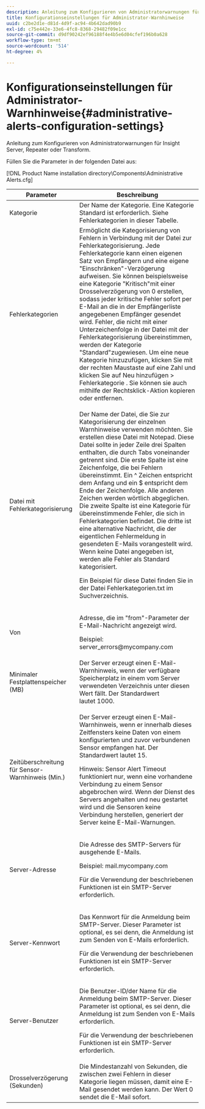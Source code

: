 ```yaml
---
description: Anleitung zum Konfigurieren von Administratorwarnungen für Insight Server, Repeater oder Transform.
title: Konfigurationseinstellungen für Administrator-Warnhinweise
uuid: c2be2d1e-d81d-4d9f-ac94-4b642dad90b9
exl-id: c75e442e-33e6-4fc8-8368-29482f09e1cc
source-git-commit: d9df90242ef96188f4e4b5e6d04cfef196b0a628
workflow-type: tm+mt
source-wordcount: '514'
ht-degree: 4%

---
```


# Konfigurationseinstellungen für Administrator-Warnhinweise{#administrative-alerts-configuration-settings}

Anleitung zum Konfigurieren von Administratorwarnungen für Insight Server, Repeater oder Transform.

Füllen Sie die Parameter in der folgenden Datei aus:

[!DNL Product Name installation directory\Components\Administrative Alerts.cfg]

<table id="table_5A2298906D5F4215B8FAC42CACBC0002"> 
 <thead> 
  <tr> 
   <th colname="col1" class="entry"> Parameter </th> 
   <th colname="col2" class="entry"> Beschreibung </th> 
  </tr> 
 </thead>
 <tbody> 
  <tr> 
   <td colname="col1"> Kategorie </td> 
   <td colname="col2"> Der Name der Kategorie. Eine Kategorie Standard ist erforderlich. Siehe Fehlerkategorien in dieser Tabelle. </td> 
  </tr> 
  <tr> 
   <td colname="col1"> Fehlerkategorien </td> 
   <td colname="col2"> Ermöglicht die Kategorisierung von Fehlern in Verbindung mit der Datei zur Fehlerkategorisierung. Jede Fehlerkategorie kann einen eigenen Satz von Empfängern und eine eigene "Einschränken"-Verzögerung aufweisen. Sie können beispielsweise eine Kategorie "Kritisch"mit einer Drosselverzögerung von 0 erstellen, sodass jeder kritische Fehler sofort per E-Mail an die in der Empfängerliste angegebenen Empfänger gesendet wird. Fehler, die nicht mit einer Unterzeichenfolge in der Datei mit der Fehlerkategorisierung übereinstimmen, werden der Kategorie "Standard"zugewiesen. Um eine neue Kategorie hinzuzufügen, klicken Sie mit der rechten Maustaste auf eine Zahl und klicken Sie auf <span class="uicontrol"> Neu hinzufügen </span> &gt; <span class="uicontrol"> Fehlerkategorie </span>. Sie können sie auch mithilfe der Rechtsklick-Aktion kopieren oder entfernen. </td> 
  </tr> 
  <tr> 
   <td colname="col1"> Datei mit Fehlerkategorisierung </td> 
   <td colname="col2"> <p>Der Name der Datei, die Sie zur Kategorisierung der einzelnen Warnhinweise verwenden möchten. Sie erstellen diese Datei mit Notepad. Diese Datei sollte in jeder Zeile drei Spalten enthalten, die durch Tabs voneinander getrennt sind. Die erste Spalte ist eine Zeichenfolge, die bei Fehlern übereinstimmt. Ein ^ Zeichen entspricht dem Anfang und ein $ entspricht dem Ende der Zeichenfolge. Alle anderen Zeichen werden wörtlich abgeglichen. Die zweite Spalte ist eine Kategorie für übereinstimmende Fehler, die sich in Fehlerkategorien befindet. Die dritte ist eine alternative Nachricht, die der eigentlichen Fehlermeldung in gesendeten E-Mails vorangestellt wird. Wenn keine Datei angegeben ist, werden alle Fehler als Standard kategorisiert. </p> <p>Ein Beispiel für diese Datei finden Sie in der Datei <span class="filepath"> Fehlerkategorien.txt </span> im Suchverzeichnis. </p> </td> 
  </tr> 
  <tr> 
   <td colname="col1"> Von </td> 
   <td colname="col2"> <p>Adresse, die im "from"-Parameter der E-Mail-Nachricht angezeigt wird. </p> <p>Beispiel: <span class="filepath"> server_errors@mycompany.com </span></p> </td> 
  </tr> 
  <tr> 
   <td colname="col1"> Minimaler Festplattenspeicher (MB) </td> 
   <td colname="col2"> Der Server erzeugt einen E-Mail-Warnhinweis, wenn der verfügbare Speicherplatz in einem vom Server verwendeten Verzeichnis unter diesen Wert fällt. Der Standardwert lautet 1000. </td> 
  </tr> 
  <tr> 
   <td colname="col1"> Zeitüberschreitung für Sensor-Warnhinweis (Min.) </td> 
   <td colname="col2"> <p>Der Server erzeugt einen E-Mail-Warnhinweis, wenn er innerhalb dieses Zeitfensters keine Daten von einem konfigurierten und zuvor verbundenen Sensor <span class="wintitle"> </span> empfangen hat. Der Standardwert lautet 15. </p> <p> <p>Hinweis:  <span class="wintitle"> Sensor </span> Alert Timeout funktioniert nur, wenn eine vorhandene Verbindung zu einem <span class="wintitle"> Sensor </span> abgebrochen wird. Wenn der Dienst des Servers angehalten und neu gestartet wird und die <span class="wintitle"> Sensoren </span> keine Verbindung herstellen, generiert der Server keine E-Mail-Warnungen. </p> </p> </td> 
  </tr> 
  <tr> 
   <td colname="col1"> Server-Adresse </td> 
   <td colname="col2"> <p>Die Adresse des SMTP-Servers für ausgehende E-Mails. </p> <p>Beispiel: <span class="filepath"> mail.mycompany.com </span></p> <p>Für die Verwendung der beschriebenen Funktionen ist ein SMTP-Server erforderlich. </p> </td> 
  </tr> 
  <tr> 
   <td colname="col1"> Server-Kennwort </td> 
   <td colname="col2"> <p>Das Kennwort für die Anmeldung beim SMTP-Server. Dieser Parameter ist optional, es sei denn, die Anmeldung ist zum Senden von E-Mails erforderlich. </p> <p>Für die Verwendung der beschriebenen Funktionen ist ein SMTP-Server erforderlich. </p> </td> 
  </tr> 
  <tr> 
   <td colname="col1"> Server-Benutzer </td> 
   <td colname="col2"> <p>Die Benutzer-ID/der Name für die Anmeldung beim SMTP-Server. Dieser Parameter ist optional, es sei denn, die Anmeldung ist zum Senden von E-Mails erforderlich. </p> <p>Für die Verwendung der beschriebenen Funktionen ist ein SMTP-Server erforderlich. </p> </td> 
  </tr> 
  <tr> 
   <td colname="col1"> Drosselverzögerung (Sekunden) </td> 
   <td colname="col2"> Die Mindestanzahl von Sekunden, die zwischen zwei Fehlern in dieser Kategorie liegen müssen, damit eine E-Mail gesendet werden kann. Der Wert 0 sendet die E-Mail sofort. </td> 
  </tr> 
 </tbody> 
</table>
